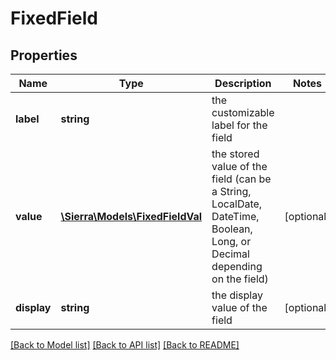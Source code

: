 # FixedField

## Properties
Name | Type | Description | Notes
------------ | ------------- | ------------- | -------------
**label** | **string** | the customizable label for the field | 
**value** | [**\Sierra\Models\FixedFieldVal**](FixedFieldVal.md) | the stored value of the field (can be a String, LocalDate, DateTime, Boolean, Long, or Decimal depending on the field) | [optional] 
**display** | **string** | the display value of the field | [optional] 

[[Back to Model list]](../README.md#documentation-for-models) [[Back to API list]](../README.md#documentation-for-api-endpoints) [[Back to README]](../README.md)


